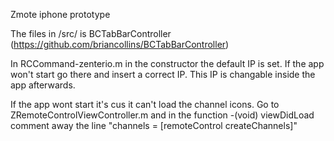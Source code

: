 Zmote iphone prototype

The files in /src/ is  BCTabBarController (https://github.com/briancollins/BCTabBarController)

In RCCommand-zenterio.m in the constructor the default IP is set. If the app won't start go there and insert a correct IP. This IP is changable inside the app afterwards.

If the app wont start it's cus it can't load the channel icons. Go to ZRemoteControlViewController.m and in the function -(void) viewDidLoad comment away the line "channels = [remoteControl createChannels]"
